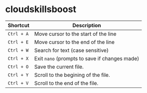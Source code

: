 # cloudskillsboost

| Shortcut          | Description                                   |
|-------------------|-----------------------------------------------|
| `Ctrl + A`       | Move cursor to the start of the line           |
| `Ctrl + E`       | Move cursor to the end of the line             |
| `Ctrl + W`       | Search for text (case sensitive)               |
| `Ctrl + X`       | Exit `nano` (prompts to save if changes made)  |
| `Ctrl + O`       | Save the current file.                         |
| `Ctrl + Y`       | Scroll to the begining of the file.            |
| `Ctrl + V`       | Scroll to the end of the file.                 |
